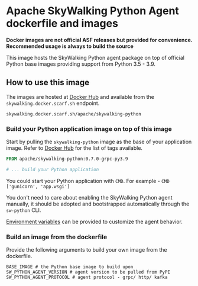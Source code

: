 # Apache SkyWalking Python Agent dockerfile and images

**Docker images are not official ASF releases but provided for convenience. Recommended usage is always to build the
source**

This image hosts the SkyWalking Python agent package on top of official Python base images providing support from 
Python 3.5 - 3.9.

## How to use this image

The images are hosted at [Docker Hub](https://hub.docker.com/r/apache/skywalking-python) and available from the `skywalking.docker.scarf.sh` endpoint.

`skywalking.docker.scarf.sh/apache/skywalking-python`

### Build your Python application image on top of this image

Start by pulling the `skywalking-python` image as the base of your application image.
Refer to [Docker Hub](https://hub.docker.com/r/apache/skywalking-python) for the list of tags available.

```dockerfile
FROM apache/skywalking-python:0.7.0-grpc-py3.9

# ... build your Python application
```

You could start your Python application with `CMD`. For example - `CMD ['gunicorn', 'app.wsgi']` 

You don't need to care about enabling the SkyWalking Python agent manually, 
it should be adopted and bootstrapped automatically through the `sw-python` CLI.

[Environment variables](EnvVars.md) can be provided to customize the agent behavior.

### Build an image from the dockerfile 

Provide the following arguments to build your own image from the dockerfile.

```text
BASE_IMAGE # the Python base image to build upon
SW_PYTHON_AGENT_VERSION # agent version to be pulled from PyPI
SW_PYTHON_AGENT_PROTOCOL # agent protocol - grpc/ http/ kafka
```
